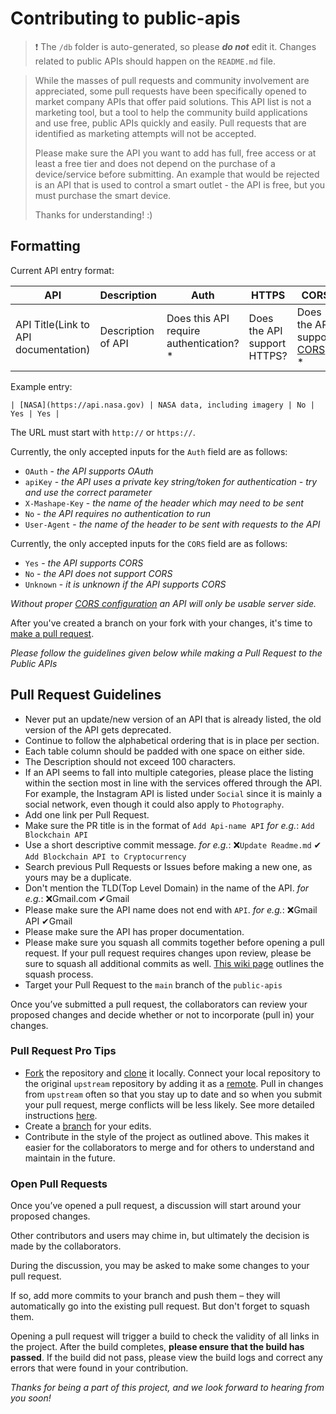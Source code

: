 # Contributing to public-apis

> ❗️ The `/db` folder is auto-generated, so please **_do not_** edit it. Changes related to public APIs should happen on the `README.md` file.

> While the masses of pull requests and community involvement are appreciated, some pull requests have been specifically
> opened to market company APIs that offer paid solutions. This API list is not a marketing tool, but a tool to help the
> community build applications and use free, public APIs quickly and easily. Pull requests that are identified as marketing attempts will not be accepted.
>
> Please make sure the API you want to add has full, free access or at least a free tier and does not depend on the purchase of a device/service before submitting. An example that would be rejected is an API that is used to control a smart outlet - the API is free, but you must purchase the smart device.
>
> Thanks for understanding! :)

## Formatting

Current API entry format:

| API                                  | Description        | Auth                                     | HTTPS                       | CORS                                                                                    |
| ------------------------------------ | ------------------ | ---------------------------------------- | --------------------------- | --------------------------------------------------------------------------------------- |
| API Title(Link to API documentation) | Description of API | Does this API require authentication? \* | Does the API support HTTPS? | Does the API support [CORS](https://developer.mozilla.org/en-US/docs/Web/HTTP/CORS)? \* |

Example entry:

```
| [NASA](https://api.nasa.gov) | NASA data, including imagery | No | Yes | Yes |
```

The URL must start with `http://` or `https://`.

Currently, the only accepted inputs for the `Auth` field are as follows:

-   `OAuth` - _the API supports OAuth_
-   `apiKey` - _the API uses a private key string/token for authentication - try and use the correct parameter_
-   `X-Mashape-Key` - _the name of the header which may need to be sent_
-   `No` - _the API requires no authentication to run_
-   `User-Agent` - _the name of the header to be sent with requests to the API_

Currently, the only accepted inputs for the `CORS` field are as follows:

-   `Yes` - _the API supports CORS_
-   `No` - _the API does not support CORS_
-   `Unknown` - _it is unknown if the API supports CORS_

_Without proper [CORS configuration](https://developer.mozilla.org/en-US/docs/Web/HTTP/CORS) an API will only be usable server side._

After you've created a branch on your fork with your changes, it's time to [make a pull request][pr-link].

_Please follow the guidelines given below while making a Pull Request to the Public APIs_

## Pull Request Guidelines

-   Never put an update/new version of an API that is already listed, the old version of the API gets deprecated.
-   Continue to follow the alphabetical ordering that is in place per section.
-   Each table column should be padded with one space on either side.
-   The Description should not exceed 100 characters.
-   If an API seems to fall into multiple categories, please place the listing within the section most in line with the services offered through the API. For example, the Instagram API is listed under `Social` since it is mainly a social network, even though it could also apply to `Photography`.
-   Add one link per Pull Request.
-   Make sure the PR title is in the format of `Add Api-name API` _for e.g._: `Add Blockchain API`
-   Use a short descriptive commit message. _for e.g._: ❌`Update Readme.md` ✔ `Add Blockchain API to Cryptocurrency`
-   Search previous Pull Requests or Issues before making a new one, as yours may be a duplicate.
-   Don't mention the TLD(Top Level Domain) in the name of the API. _for e.g._: ❌Gmail.com ✔Gmail
-   Please make sure the API name does not end with `API`. _for e.g._: ❌Gmail API ✔Gmail
-   Please make sure the API has proper documentation.
-   Please make sure you squash all commits together before opening a pull request. If your pull request requires changes upon review, please be sure to squash all additional commits as well. [This wiki page][squash-link] outlines the squash process.
-   Target your Pull Request to the `main` branch of the `public-apis`

Once you’ve submitted a pull request, the collaborators can review your proposed changes and decide whether or not to incorporate (pull in) your changes.

### Pull Request Pro Tips

-   [Fork][fork-link] the repository and [clone][clone-link] it locally.
    Connect your local repository to the original `upstream` repository by adding it as a [remote][remote-link].
    Pull in changes from `upstream` often so that you stay up to date and so when you submit your pull request,
    merge conflicts will be less likely. See more detailed instructions [here][syncing-link].
-   Create a [branch][branch-link] for your edits.
-   Contribute in the style of the project as outlined above. This makes it easier for the collaborators to merge
    and for others to understand and maintain in the future.

### Open Pull Requests

Once you’ve opened a pull request, a discussion will start around your proposed changes.

Other contributors and users may chime in, but ultimately the decision is made by the collaborators.

During the discussion, you may be asked to make some changes to your pull request.

If so, add more commits to your branch and push them – they will automatically go into the existing pull request. But don't forget to squash them.

Opening a pull request will trigger a build to check the validity of all links in the project. After the build completes, **please ensure that the build has passed**. If the build did not pass, please view the build logs and correct any errors that were found in your contribution.

_Thanks for being a part of this project, and we look forward to hearing from you soon!_

[branch-link]: http://guides.github.com/introduction/flow/
[clone-link]: https://help.github.com/articles/cloning-a-repository/
[fork-link]: http://guides.github.com/activities/forking/
[oauth-link]: https://en.wikipedia.org/wiki/OAuth
[pr-link]: https://help.github.com/articles/creating-a-pull-request/
[remote-link]: https://help.github.com/articles/configuring-a-remote-for-a-fork/
[syncing-link]: https://help.github.com/articles/syncing-a-fork
[squash-link]: https://github.com/todotxt/todo.txt-android/wiki/Squash-All-Commits-Related-to-a-Single-Issue-into-a-Single-Commit
